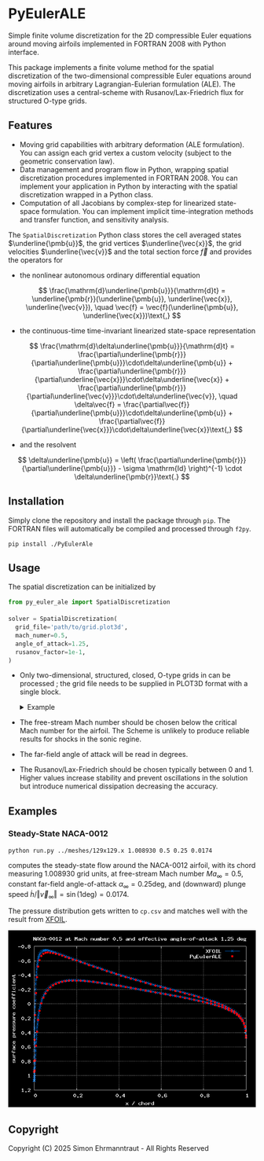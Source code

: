 # PyEulerALE

Simple finite volume discretization for the 2D compressible Euler equations around moving airfoils
implemented in FORTRAN 2008 with Python interface.

This package implements a finite volume method for the spatial discretization of the two-dimensional
compressible Euler equations around moving airfoils in arbitrary Lagrangian-Eulerian formulation
(ALE). The discretization uses a central-scheme with Rusanov/Lax-Friedrich flux for structured
O-type grids.

## Features

* Moving grid capabilities with arbitrary deformation (ALE formulation).
  You can assign each grid
  vertex a custom velocity (subject to the geometric conservation law).
* Data management and program flow in Python, wrapping spatial discretization procedures implemented
  in FORTRAN 2008.
  You can implement your application in Python by interacting with the spatial discretization
  wrapped
  in a Python class.
* Computation of all Jacobians by complex-step for linearized state-space formulation.
  You can implement implicit time-integration methods and transfer function, and sensitivity
  analysis.

The `SpatialDiscretization` Python class stores the cell averaged states $\underline{\pmb{u}}$, the
grid vertices $\underline{\vec{x}}$, the grid velocities $\underline{\vec{v}}$ and the total section
force $\vec{f}$ and provides the operators for

* the nonlinear autonomous ordinary differential equation

$$
\frac{\mathrm{d}\underline{\pmb{u}}}{\mathrm{d}t} =
\underline{\pmb{r}}(\underline{\pmb{u}}, \underline{\vec{x}}, \underline{\vec{v}}),
\quad
\vec{f} =
\vec{f}(\underline{\pmb{u}}, \underline{\vec{x}})\text{,}
$$

* the continuous-time time-invariant linearized state-space representation

$$
\frac{\mathrm{d}\delta\underline{\pmb{u}}}{\mathrm{d}t} =
\frac{\partial\underline{\pmb{r}}}{\partial\underline{\pmb{u}}}\cdot\delta\underline{\pmb{u}} +
\frac{\partial\underline{\pmb{r}}}{\partial\underline{\vec{x}}}\cdot\delta\underline{\vec{x}} +
\frac{\partial\underline{\pmb{r}}}{\partial\underline{\vec{v}}}\cdot\delta\underline{\vec{v}},
\quad
\delta\vec{f} =
\frac{\partial\vec{f}}{\partial\underline{\pmb{u}}}\cdot\delta\underline{\pmb{u}} +
\frac{\partial\vec{f}}{\partial\underline{\vec{x}}}\cdot\delta\underline{\vec{x}}\text{,}
$$

* and the resolvent

$$
\delta\underline{\pmb{u}} = \left(
\frac{\partial\underline{\pmb{r}}}{\partial\underline{\pmb{u}}} -
\sigma \mathrm{Id}
\right)^{-1} \cdot \delta\underline{\pmb{r}}\text{.}
$$

## Installation

Simply clone the repository and install the package through `pip`. The FORTRAN files will
automatically be compiled and processed through `f2py`.

```commandline
pip install ./PyEulerAle
```

## Usage

The spatial discretization can be initialized by

```python
from py_euler_ale import SpatialDiscretization

solver = SpatialDiscretization(
  grid_file='path/to/grid.plot3d',
  mach_numer=0.5,
  angle_of_attack=1.25,
  rusanov_factor=1e-1,
)
```

* Only two-dimensional, structured, closed, O-type grids in can be processed ; the grid file needs
  to be supplied in PLOT3D format with a single block.

  <details> <summary>Example</summary>

  For example, a grid with $m$ vertices defining the airfoil and $n$ layers would read

  ```text
  1
  𝑚 𝑛
  𝑥₁₁
  𝑥₁₂
  ⋮
  𝑥₁ₙ
  𝑥₂₁
  𝑥₂₂
  ⋮
  𝑥ₘₙ
  𝑧₁₁
  𝑧₁₂
  𝑧ₘₙ
  ```

  The first index going radially outward and the second index going angular around the airfoil; for
  closure, the points need to satisfy $(x_{i1},y_{i1}) = (x_{in},y_{in}) \forall i=1,\ldots,m$.

  </details>

* The free-stream Mach number should be chosen below the critical Mach number for the airfoil. The
  Scheme is unlikely to produce reliable results for shocks in the sonic regine.
* The far-field angle of attack will be read in degrees.
* The Rusanov/Lax-Friedrich should be chosen typically between 0 and 1. Higher values increase
  stability and prevent oscillations in the solution but introduce numerical dissipation decreasing
  the accuracy.

## Examples

### Steady-State NACA-0012

```commandline
python run.py ../meshes/129x129.x 1.008930 0.5 0.25 0.0174
```

computes the steady-state flow around the NACA-0012 airfoil, with its chord measuring
$1.008930$ grid units, at free-stream Mach number $Ma_\infty = 0.5$, constant far-field
angle-of-attack $\alpha_\infty = 0.25\text{deg}$, and (downward) plunge speed
$\dot{h} / \Vert \vec{v}_\infty \Vert = \sin(1\text{deg}) = 0.0174$.

The pressure distribution gets written to `cp.csv` and matches well with the result from
[XFOIL](https://web.mit.edu/drela/Public/web/xfoil/).

<p align="center">
  <img src=examples/steady/expected/cp.png>
</p>

## Copyright

Copyright (C) 2025 Simon Ehrmanntraut - All Rights Reserved
